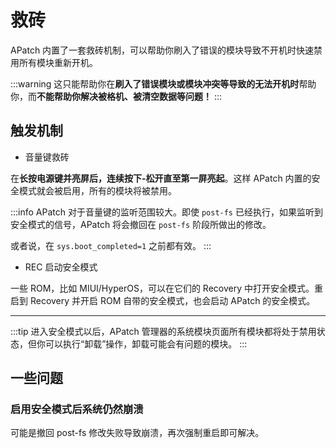 # 救砖

APatch 内置了一套救砖机制，可以帮助你刷入了错误的模块导致不开机时快速禁用所有模块重新开机。

:::warning
这只能帮助你在**刷入了错误模块或模块冲突等导致的无法开机时**帮助你，而**不能帮助你解决被格机、被清空数据等问题！**
:::

## 触发机制

- 音量键救砖

在**长按电源键并亮屏后，连续按下-松开直至第一屏亮起**。这样 APatch 内置的安全模式就会被启用，所有的模块将被禁用。

:::info
APatch 对于音量键的监听范围较大。即使 `post-fs` 已经执行，如果监听到安全模式的信号，APatch 将会撤回在 `post-fs` 阶段所做出的修改。

或者说，在 `sys.boot_completed=1` 之前都有效。
:::

- REC 启动安全模式

一些 ROM，比如 MIUI/HyperOS，可以在它们的 Recovery 中打开安全模式。重启到 Recovery 并开启 ROM 自带的安全模式，也会启动 APatch 的安全模式。

---

:::tip
进入安全模式以后，APatch 管理器的系统模块页面所有模块都将处于禁用状态，但你可以执行“卸载”操作，卸载可能会有问题的模块。
:::

## 一些问题

### 启用安全模式后系统仍然崩溃

可能是撤回 post-fs 修改失败导致崩溃，再次强制重启即可解决。
